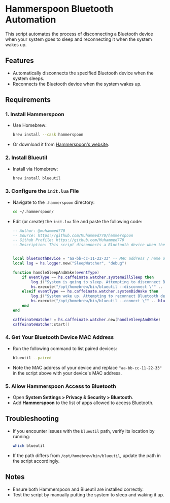 # Hammerspoon Bluetooth Automation

This script automates the process of disconnecting a Bluetooth device when your system goes to sleep and reconnecting it when the system wakes up.

## Features
- Automatically disconnects the specified Bluetooth device when the system sleeps.
- Reconnects the Bluetooth device when the system wakes up.

## Requirements

### 1. Install Hammerspoon
- Use Homebrew: 
  ```sh
  brew install --cask hammerspoon
  ```
- Or download it from [Hammerspoon's website](https://www.hammerspoon.org/).

### 2. Install Blueutil
- Install via Homebrew:
  ```sh
  brew install blueutil
  ```

### 3. Configure the `init.lua` File
- Navigate to the `.hammerspoon` directory:
  ```sh
  cd ~/.hammerspoon/
  ```
- Edit (or create) the `init.lua` file and paste the following code:

  ```lua
  -- Author: @muhammed770
  -- Source: https://github.com/Muhammed770/hammerspoon
  -- Github Profile: https://github.com/Muhammed770
  -- Description: This script disconnects a Bluetooth device when the system goes to sleep and reconnects it when the system wakes up.


  local bluetoothDevice = "aa-bb-cc-11-22-33" -- MAC address / name of the Bluetooth device to connect/disconnect
  local log = hs.logger.new("SleepWatcher", "debug") 

  function handleSleepAndWake(eventType)
      if eventType == hs.caffeinate.watcher.systemWillSleep then
          log.i("System is going to sleep. Attempting to disconnect Bluetooth device.")
          hs.execute("/opt/homebrew/bin/blueutil --disconnect \"" .. bluetoothDevice .. "\"", false)
      elseif eventType == hs.caffeinate.watcher.systemDidWake then
          log.i("System woke up. Attempting to reconnect Bluetooth device.")
          hs.execute("/opt/homebrew/bin/blueutil --connect \"" .. bluetoothDevice .. "\"", false)
      end
  end

  caffeinateWatcher = hs.caffeinate.watcher.new(handleSleepAndWake)
  caffeinateWatcher:start()

  ```

### 4. Get Your Bluetooth Device MAC Address
- Run the following command to list paired devices:
  ```sh
  blueutil --paired
  ```
- Note the MAC address of your device and replace `"aa-bb-cc-11-22-33"` in the script above with your device's MAC address.

### 5. Allow Hammerspoon Access to Bluetooth
- Open **System Settings > Privacy & Security > Bluetooth**.
- Add **Hammerspoon** to the list of apps allowed to access Bluetooth.

## Troubleshooting
- If you encounter issues with the `blueutil` path, verify its location by running:
  ```sh
  which blueutil
  ```
- If the path differs from `/opt/homebrew/bin/blueutil`, update the path in the script accordingly.

## Notes
- Ensure both Hammerspoon and Blueutil are installed correctly.
- Test the script by manually putting the system to sleep and waking it up.
